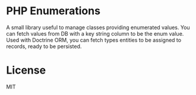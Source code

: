 # PHP Enumerations
A small library useful to manage classes providing enumerated values. You can fetch values from DB with a key string column to be the enum value.
Used with Doctrine ORM, you can fetch types entities to be assigned to records, ready to be persisted.

# License
MIT

